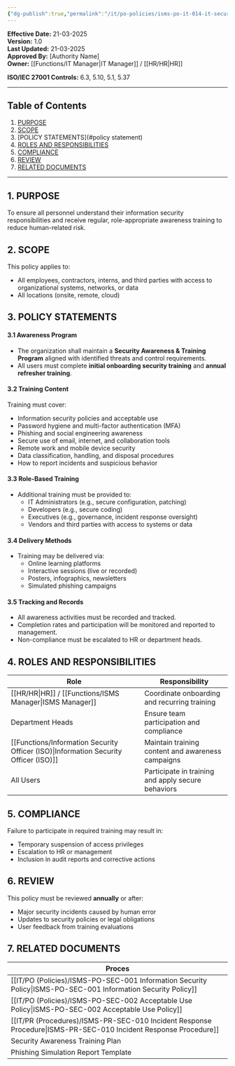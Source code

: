 ```yaml
---
{"dg-publish":true,"permalink":"/it/po-policies/isms-po-it-014-it-security-awareness-and-training-policy/","tags":["policy","training","security","awareness"],"noteIcon":"lightbulb"}
---
```


 **Effective Date:** 21-03-2025  
**Version:** 1.0  
**Last Updated:** 21-03-2025  
**Approved By:** [Authority Name]  
**Owner:** [[Functions/IT Manager\|IT Manager]] / [[HR/HR\|HR]]

**ISO/IEC 27001 Controls:** 6.3, 5.10, 5.1, 5.37


---
## **Table of Contents**  
1. [PURPOSE](#purpose)  
2. [SCOPE](#scope)  
3. [POLICY STATEMENTS](#policy statement)  
4. [ROLES AND RESPONSIBILITIES](#roles-and-responsibilities)  
5. [COMPLIANCE](#dmarc)  
6. [REVIEW](#responsibilities)  
7. [RELATED DOCUMENTS](#compliance)  

---
## **1. PURPOSE**  
To ensure all personnel understand their information security responsibilities and receive regular, role-appropriate awareness training to reduce human-related risk.
## **2. SCOPE**
This policy applies to:
- All employees, contractors, interns, and third parties with access to organizational systems, networks, or data
- All locations (onsite, remote, cloud)
 
## **3. POLICY STATEMENTS** 
#### 3.1 Awareness Program
- The organization shall maintain a **Security Awareness & Training Program** aligned with identified threats and control requirements.
- All users must complete **initial onboarding security training** and **annual refresher training**.
#### 3.2 Training Content
Training must cover:
- Information security policies and acceptable use
- Password hygiene and multi-factor authentication (MFA)
- Phishing and social engineering awareness
- Secure use of email, internet, and collaboration tools
- Remote work and mobile device security
- Data classification, handling, and disposal procedures
- How to report incidents and suspicious behavior
#### 3.3 Role-Based Training
- Additional training must be provided to:
    - IT Administrators (e.g., secure configuration, patching)
    - Developers (e.g., secure coding)
    - Executives (e.g., governance, incident response oversight)
    - Vendors and third parties with access to systems or data
#### 3.4 Delivery Methods
- Training may be delivered via:
    - Online learning platforms
    - Interactive sessions (live or recorded)
    - Posters, infographics, newsletters
    - Simulated phishing campaigns
#### 3.5 Tracking and Records
- All awareness activities must be recorded and tracked.
- Completion rates and participation will be monitored and reported to management.
- Non-compliance must be escalated to HR or department heads.
## **4. ROLES AND RESPONSIBILITIES**

| **Role**                               | **Responsibility**                                 |
| -------------------------------------- | -------------------------------------------------- |
| [[HR/HR\|HR]] / [[Functions/ISMS Manager\|ISMS Manager]]              | Coordinate onboarding and recurring training       |
| Department Heads                       | Ensure team participation and compliance           |
| [[Functions/Information Security Officer (ISO)\|Information Security Officer (ISO)]] | Maintain training content and awareness campaigns  |
| All Users                              | Participate in training and apply secure behaviors |
## **5. COMPLIANCE**  
Failure to participate in required training may result in:
- Temporary suspension of access privileges
- Escalation to HR or management
- Inclusion in audit reports and corrective actions
## **6. REVIEW**  
This policy must be reviewed **annually** or after:
- Major security incidents caused by human error
- Updates to security policies or legal obligations
- User feedback from training evaluations
## **7. RELATED DOCUMENTS**  

| Proces                                          |
| ----------------------------------------------- |
| [[IT/PO (Policies)/ISMS-PO-SEC-001 Information Security Policy\|ISMS-PO-SEC-001 Information Security Policy]] |
| [[IT/PO (Policies)/ISMS-PO-SEC-002 Acceptable Use Policy\|ISMS-PO-SEC-002 Acceptable Use Policy]]       |
| [[IT/PR (Procedures)/ISMS-PR-SEC-010 Incident Response Procedure\|ISMS-PR-SEC-010 Incident Response Procedure]] |
| Security Awareness Training Plan                |
| Phishing Simulation Report Template             |







